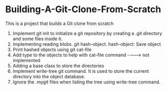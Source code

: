 # Building-A-Git-Clone-From-Scratch
This is a project that builds a Git clone from scratch
<ol>
    <li> Implement git init to initialize a git repository by creating a .git directory and some files inside it.</li>
    <li> Implementing reading blobs. git hash-object. hash-object: Save object</li>
    <li> Print hashed objects using git cat-file</li>
    <li> Add type to the objects to help with cat-file command ----> not implemented</li>
    <li>Adding a base class to store the directories</li>
    <li>Implement write-tree git command. It is used to store the current directory into the object database.</li>
    <li>Ignore the .mygit files when listing the tree using write-tree command.</li>
</ol>
